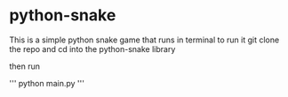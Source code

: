 # python-snake


This is a simple python snake game that runs in terminal to run it git clone the repo and cd into the python-snake library

then run

'''
python main.py
'''
